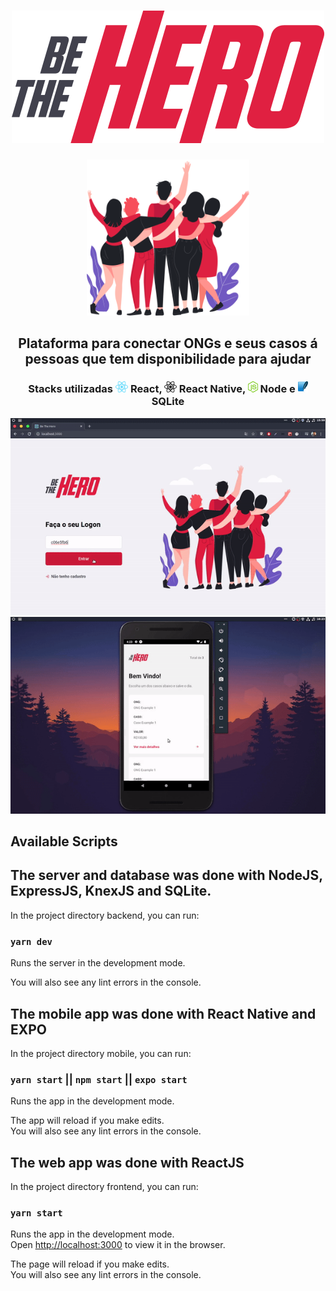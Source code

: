 
<h1 align="center">
    <img alt="" title="" src="imgReadme/logo.svg">
</h1>

<p align="center"> <img src="imgReadme/heroes.png" alt="heroes" height="250"> </p>

<h2 align="center"> Plataforma para conectar ONGs e seus casos á pessoas que tem disponibilidade para ajudar </h2>

<h3 align="center"> Stacks utilizadas <img src="imgReadme/react.png" alt="React" height="18"> React, <img src="imgReadme/react-native.png" alt="React Native" height="18"> React Native, <img src="imgReadme/node.png" alt="Node" height="18"> Node e <img src="imgReadme/sqlite.png" alt="SQLite" height="18"> SQLite </h3>

![](imgReadme/beTheHero1.gif)
![](imgReadme/beTheHero2.gif)

## Available Scripts

## The server and database was done with NodeJS, ExpressJS, KnexJS and SQLite.

In the project directory backend, you can run:

### `yarn dev`

Runs the server in the development mode.<br />

You will also see any lint errors in the console.


## The mobile app was done with React Native and EXPO

In the project directory mobile, you can run:

### `yarn start` || `npm start` || `expo start`

Runs the app in the development mode.<br />

The app will reload if you make edits.<br />
You will also see any lint errors in the console.

## The web app was done with ReactJS

In the project directory frontend, you can run:

### `yarn start`

Runs the app in the development mode.<br />
Open [http://localhost:3000](http://localhost:3000) to view it in the browser.

The page will reload if you make edits.<br />
You will also see any lint errors in the console.
